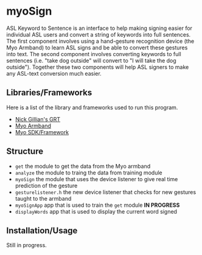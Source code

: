 myoSign
=============

ASL Keyword to Sentence is an interface to help making signing easier for individual ASL users and convert a string of keywords into full sentences. The first component involves using a hand-gesture recognition device (the Myo Armband) to learn ASL signs and be able to convert these gestures into text. The second component involves converting keywords to full sentences (i.e. "take dog outside" will convert to "I will take the dog outside"). Together these two components will help ASL signers to make any ASL-text conversion much easier.

Libraries/Frameworks
-------

Here is a list of the library and frameworks used to run this program.

* [Nick Gillian's GRT](http://www.nickgillian.com/wiki/pmwiki.php/GRT/GestureRecognitionToolkit) 
* [Myo Armband](http://myo.com)
* [Myo SDK/Framework](https://developer.thalmic.com/docs/api_reference/platform/the-sdk.html)

Structure
-------
* `get` the module to get the data from the Myo armband
* `analyze`	the module to traing the data from training module
* `myoSign`	the module that uses the device listener to give real time prediction of the gesture
* `gesturelistener.h` the new device listener that checks for new gestures taught to the armband
* `myoSignApp` app that is used to train the `get` module **IN PROGRESS**
* `displayWords` app that is used to display the current word signed


Installation/Usage
-----------

Still in progress.

